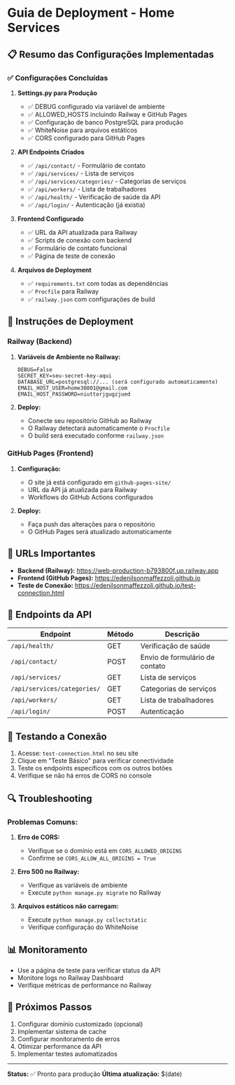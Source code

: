 # Guia de Deployment - Home Services

## 📋 Resumo das Configurações Implementadas

### ✅ Configurações Concluídas

1. **Settings.py para Produção**
   - ✅ DEBUG configurado via variável de ambiente
   - ✅ ALLOWED_HOSTS incluindo Railway e GitHub Pages
   - ✅ Configuração de banco PostgreSQL para produção
   - ✅ WhiteNoise para arquivos estáticos
   - ✅ CORS configurado para GitHub Pages

2. **API Endpoints Criados**
   - ✅ `/api/contact/` - Formulário de contato
   - ✅ `/api/services/` - Lista de serviços
   - ✅ `/api/services/categories/` - Categorias de serviços
   - ✅ `/api/workers/` - Lista de trabalhadores
   - ✅ `/api/health/` - Verificação de saúde da API
   - ✅ `/api/login/` - Autenticação (já existia)

3. **Frontend Configurado**
   - ✅ URL da API atualizada para Railway
   - ✅ Scripts de conexão com backend
   - ✅ Formulário de contato funcional
   - ✅ Página de teste de conexão

4. **Arquivos de Deployment**
   - ✅ `requirements.txt` com todas as dependências
   - ✅ `Procfile` para Railway
   - ✅ `railway.json` com configurações de build

## 🚀 Instruções de Deployment

### Railway (Backend)

1. **Variáveis de Ambiente no Railway:**
   ```
   DEBUG=False
   SECRET_KEY=seu-secret-key-aqui
   DATABASE_URL=postgresql://... (será configurado automaticamente)
   EMAIL_HOST_USER=home30801@gmail.com
   EMAIL_HOST_PASSWORD=niuttorjgugzjued
   ```

2. **Deploy:**
   - Conecte seu repositório GitHub ao Railway
   - O Railway detectará automaticamente o `Procfile`
   - O build será executado conforme `railway.json`

### GitHub Pages (Frontend)

1. **Configuração:**
   - O site já está configurado em `github-pages-site/`
   - URL da API já atualizada para Railway
   - Workflows do GitHub Actions configurados

2. **Deploy:**
   - Faça push das alterações para o repositório
   - O GitHub Pages será atualizado automaticamente

## 🔧 URLs Importantes

- **Backend (Railway):** https://web-production-b793800f.up.railway.app
- **Frontend (GitHub Pages):** https://edenilsonmaffezzoli.github.io
- **Teste de Conexão:** https://edenilsonmaffezzoli.github.io/test-connection.html

## 📝 Endpoints da API

| Endpoint | Método | Descrição |
|----------|--------|-----------|
| `/api/health/` | GET | Verificação de saúde |
| `/api/contact/` | POST | Envio de formulário de contato |
| `/api/services/` | GET | Lista de serviços |
| `/api/services/categories/` | GET | Categorias de serviços |
| `/api/workers/` | GET | Lista de trabalhadores |
| `/api/login/` | POST | Autenticação |

## 🧪 Testando a Conexão

1. Acesse: `test-connection.html` no seu site
2. Clique em "Teste Básico" para verificar conectividade
3. Teste os endpoints específicos com os outros botões
4. Verifique se não há erros de CORS no console

## 🔍 Troubleshooting

### Problemas Comuns:

1. **Erro de CORS:**
   - Verifique se o domínio está em `CORS_ALLOWED_ORIGINS`
   - Confirme se `CORS_ALLOW_ALL_ORIGINS = True`

2. **Erro 500 no Railway:**
   - Verifique as variáveis de ambiente
   - Execute `python manage.py migrate` no Railway

3. **Arquivos estáticos não carregam:**
   - Execute `python manage.py collectstatic`
   - Verifique configuração do WhiteNoise

## 📊 Monitoramento

- Use a página de teste para verificar status da API
- Monitore logs no Railway Dashboard
- Verifique métricas de performance no Railway

## 🔄 Próximos Passos

1. Configurar domínio customizado (opcional)
2. Implementar sistema de cache
3. Configurar monitoramento de erros
4. Otimizar performance da API
5. Implementar testes automatizados

---

**Status:** ✅ Pronto para produção
**Última atualização:** $(date)